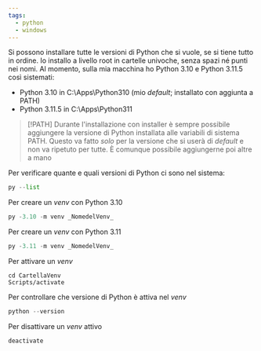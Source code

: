 ```yaml
---
tags:
  - python
  - windows
---
```

Si possono installare tutte le versioni di Python che si vuole, se si tiene tutto in ordine. Io installo a livello root in cartelle univoche, senza spazi né punti nei nomi. Al momento, sulla mia macchina ho Python 3.10 e Python 3.11.5 così sistemati:

- Python 3.10 in C:\Apps\Python310 (mio _default_; installato con aggiunta a PATH)
- Python 3.11.5 in C:\Apps\Python311

> [!PATH]
> Durante l'installazione con installer è sempre possibile aggiungere la versione di Python installata alle variabili di sistema PATH. Questo va fatto _solo_ per la versione che si userà di _default_ e non va ripetuto per tutte. È comunque possibile aggiungerne poi altre a mano

Per verificare quante e quali versioni di Python ci sono nel sistema:

```python
py --list
```

Per creare un _venv_ con Python 3.10

```python
py -3.10 -m venv _NomedelVenv_
```

Per creare un _venv_ con Python 3.11

```python
py -3.11 -m venv _NomedelVenv_
```

Per attivare un _venv_ 

```shell
cd CartellaVenv
Scripts/activate
```

Per controllare che versione di Python  è attiva nel _venv_

```python
python --version
```

Per disattivare un _venv_ attivo

```python
deactivate
```
